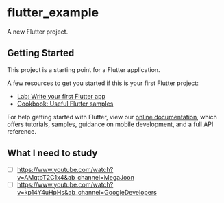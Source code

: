# flutter_example

A new Flutter project.

## Getting Started

This project is a starting point for a Flutter application.

A few resources to get you started if this is your first Flutter project:

- [Lab: Write your first Flutter app](https://flutter.dev/docs/get-started/codelab)
- [Cookbook: Useful Flutter samples](https://flutter.dev/docs/cookbook)

For help getting started with Flutter, view our
[online documentation](https://flutter.dev/docs), which offers tutorials,
samples, guidance on mobile development, and a full API reference.


## What I need to study

- [ ] https://www.youtube.com/watch?v=AMqtbT2C1x4&ab_channel=MegaJoon
- [ ] https://www.youtube.com/watch?v=kp14Y4uHpHs&ab_channel=GoogleDevelopers
